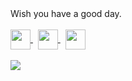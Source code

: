 <img align="right" src="" />

<div size='20px'> Wish you have a good day. </div>

</br>

<a href = 'https://medium.com/@ab20803'> 
  <img width = '32px' align= 'center' src="https://raw.githubusercontent.com/rahulbanerjee26/githubAboutMeGenerator/main/icons/medium.svg"/>
</a> 
&nbsp;
<a href = 'https://www.linkedin.com/in/yiichenhi'> 
  <img width = '32px' align= 'center' src="https://raw.githubusercontent.com/rahulbanerjee26/githubAboutMeGenerator/main/icons/linked-in-alt.svg"/>
</a> 
&nbsp;
<a href = 'https://www.twitter.com/@yiichenhi'>
  <img width = '32px' align= 'center' src="https://raw.githubusercontent.com/rahulbanerjee26/githubAboutMeGenerator/main/icons/twitter.svg"/>
</a> 

</br>
</br>

<a href="https://github.com/anuraghazra/github-readme-stats">
  <img align="left" src="https://github-readme-stats.vercel.app/api?username=chyiiiiiiiiiiii&hide=contribs" />
</a>
